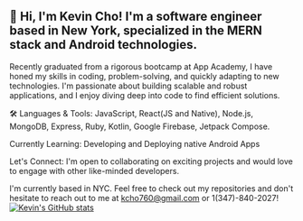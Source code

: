 
## 👋 Hi, I'm Kevin Cho! I'm a software engineer based in New York, specialized in the MERN stack and Android technologies.

Recently graduated from a rigorous bootcamp at App Academy, I have honed my skills in coding, problem-solving, and quickly adapting to new technologies. I'm passionate about building scalable and robust applications, and I enjoy diving deep into code to find efficient solutions.

🛠️ Languages & Tools: JavaScript, React(JS and Native), Node.js, MongoDB, Express, Ruby, Kotlin, Google Firebase, Jetpack Compose.

Currently Learning: Developing and Deploying native Android Apps

Let's Connect: I'm open to collaborating on exciting projects and would love to engage with other like-minded developers.

I'm currently based in NYC.
Feel free to check out my repositories and don't hesitate to reach out to me at kcho760@gmail.com or 1(347)-840-2027!
[![Kevin's GitHub stats](https://github-readme-stats.vercel.app/api?username=kcho760)](https://github.com/kcho760/github-readme-stats)
